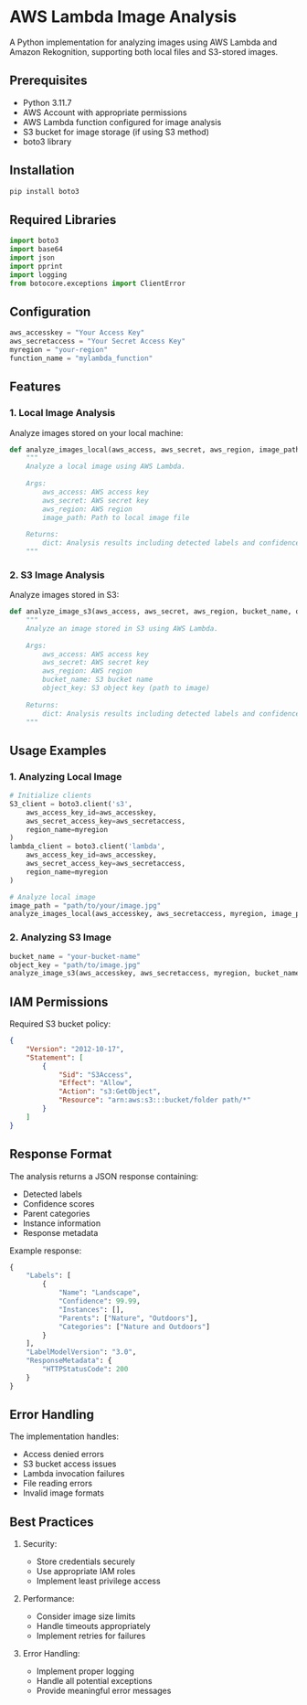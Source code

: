 # AWS Lambda Image Analysis

A Python implementation for analyzing images using AWS Lambda and Amazon Rekognition, supporting both local files and S3-stored images.

## Prerequisites

- Python 3.11.7
- AWS Account with appropriate permissions
- AWS Lambda function configured for image analysis
- S3 bucket for image storage (if using S3 method)
- boto3 library

## Installation

```bash
pip install boto3
```

## Required Libraries
```python
import boto3
import base64
import json
import pprint
import logging
from botocore.exceptions import ClientError
```

## Configuration

```python
aws_accesskey = "Your Access Key"
aws_secretaccess = "Your Secret Access Key"
myregion = "your-region"
function_name = "mylambda_function"
```

## Features

### 1. Local Image Analysis
Analyze images stored on your local machine:

```python
def analyze_images_local(aws_access, aws_secret, aws_region, image_path):
    """
    Analyze a local image using AWS Lambda.
    
    Args:
        aws_access: AWS access key
        aws_secret: AWS secret key
        aws_region: AWS region
        image_path: Path to local image file
        
    Returns:
        dict: Analysis results including detected labels and confidence scores
    """
```

### 2. S3 Image Analysis
Analyze images stored in S3:

```python
def analyze_image_s3(aws_access, aws_secret, aws_region, bucket_name, object_key):
    """
    Analyze an image stored in S3 using AWS Lambda.
    
    Args:
        aws_access: AWS access key
        aws_secret: AWS secret key
        aws_region: AWS region
        bucket_name: S3 bucket name
        object_key: S3 object key (path to image)
        
    Returns:
        dict: Analysis results including detected labels and confidence scores
    """
```

## Usage Examples

### 1. Analyzing Local Image
```python
# Initialize clients
S3_client = boto3.client('s3', 
    aws_access_key_id=aws_accesskey,
    aws_secret_access_key=aws_secretaccess, 
    region_name=myregion
)
lambda_client = boto3.client('lambda',
    aws_access_key_id=aws_accesskey,
    aws_secret_access_key=aws_secretaccess,
    region_name=myregion
)

# Analyze local image
image_path = "path/to/your/image.jpg"
analyze_images_local(aws_accesskey, aws_secretaccess, myregion, image_path)
```

### 2. Analyzing S3 Image
```python
bucket_name = "your-bucket-name"
object_key = "path/to/image.jpg"
analyze_image_s3(aws_accesskey, aws_secretaccess, myregion, bucket_name, object_key)
```

## IAM Permissions

Required S3 bucket policy:
```json
{
    "Version": "2012-10-17",
    "Statement": [
        {
            "Sid": "S3Access",
            "Effect": "Allow",
            "Action": "s3:GetObject",
            "Resource": "arn:aws:s3:::bucket/folder path/*"
        }
    ]
}
```

## Response Format

The analysis returns a JSON response containing:
- Detected labels
- Confidence scores
- Parent categories
- Instance information
- Response metadata

Example response:
```python
{
    "Labels": [
        {
            "Name": "Landscape",
            "Confidence": 99.99,
            "Instances": [],
            "Parents": ["Nature", "Outdoors"],
            "Categories": ["Nature and Outdoors"]
        }
    ],
    "LabelModelVersion": "3.0",
    "ResponseMetadata": {
        "HTTPStatusCode": 200
    }
}
```

## Error Handling

The implementation handles:
- Access denied errors
- S3 bucket access issues
- Lambda invocation failures
- File reading errors
- Invalid image formats

## Best Practices

1. Security:
   - Store credentials securely
   - Use appropriate IAM roles
   - Implement least privilege access

2. Performance:
   - Consider image size limits
   - Handle timeouts appropriately
   - Implement retries for failures

3. Error Handling:
   - Implement proper logging
   - Handle all potential exceptions
   - Provide meaningful error messages

